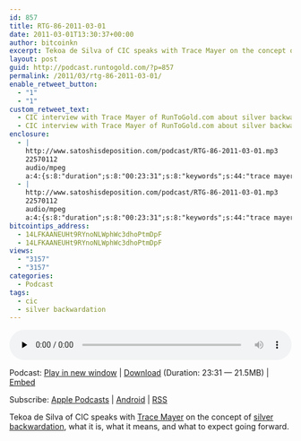 ```yaml
---
id: 857
title: RTG-86-2011-03-01
date: 2011-03-01T13:30:37+00:00
author: bitcoinkn
excerpt: Tekoa de Silva of CIC speaks with Trace Mayer on the concept of silver backwardation, what it is, what it means, and what to expect going forward.
layout: post
guid: http://podcast.runtogold.com/?p=857
permalink: /2011/03/rtg-86-2011-03-01/
enable_retweet_button:
  - "1"
  - "1"
custom_retweet_text:
  - CIC interview with Trace Mayer of RunToGold.com about silver backwardation
  - CIC interview with Trace Mayer of RunToGold.com about silver backwardation
enclosure:
  - |
    http://www.satoshisdeposition.com/podcast/RTG-86-2011-03-01.mp3
    22570112
    audio/mpeg
    a:4:{s:8:"duration";s:8:"00:23:31";s:8:"keywords";s:44:"trace mayer, runtogold, silver backwardation";s:6:"author";s:17:"Trace Mayer, J.D.";s:8:"explicit";s:1:"0";}
  - |
    http://www.satoshisdeposition.com/podcast/RTG-86-2011-03-01.mp3
    22570112
    audio/mpeg
    a:4:{s:8:"duration";s:8:"00:23:31";s:8:"keywords";s:44:"trace mayer, runtogold, silver backwardation";s:6:"author";s:17:"Trace Mayer, J.D.";s:8:"explicit";s:1:"0";}
bitcointips_address:
  - 14LFKAANEUHt9RYnoNLWphWc3dhoPtmDpF
  - 14LFKAANEUHt9RYnoNLWphWc3dhoPtmDpF
views:
  - "3157"
  - "3157"
categories:
  - Podcast
tags:
  - cic
  - silver backwardation
---
```

<!--powerpress_player-->

<div class="powerpress_player" id="powerpress_player_5677">
  <audio class="wp-audio-shortcode" id="audio-857-88" preload="none" style="width: 100%;" controls="controls"><source type="audio/mpeg" src="http://media.blubrry.com/bitcoinruntogold/p/www.satoshisdeposition.com/podcast/RTG-86-2011-03-01.mp3?_=88" /><a href="http://media.blubrry.com/bitcoinruntogold/p/www.satoshisdeposition.com/podcast/RTG-86-2011-03-01.mp3">http://media.blubrry.com/bitcoinruntogold/p/www.satoshisdeposition.com/podcast/RTG-86-2011-03-01.mp3</a></audio>
</div>

<p class="powerpress_links powerpress_links_mp3">
  Podcast: <a href="http://media.blubrry.com/bitcoinruntogold/p/www.satoshisdeposition.com/podcast/RTG-86-2011-03-01.mp3" class="powerpress_link_pinw" target="_blank" title="Play in new window" onclick="return powerpress_pinw('https://www.bitcoin.kn/?powerpress_pinw=857-podcast');" rel="nofollow">Play in new window</a> | <a href="http://media.blubrry.com/bitcoinruntogold/s/www.satoshisdeposition.com/podcast/RTG-86-2011-03-01.mp3" class="powerpress_link_d" title="Download" rel="nofollow" download="RTG-86-2011-03-01.mp3">Download</a> (Duration: 23:31 &#8212; 21.5MB) | <a href="#" class="powerpress_link_e" title="Embed" onclick="return powerpress_show_embed('857-podcast');" rel="nofollow">Embed</a>
</p>

<p class="powerpress_embed_box" id="powerpress_embed_857-podcast" style="display: none;">
  <input id="powerpress_embed_857-podcast_t" type="text" value="<iframe width=&quot;320&quot; height=&quot;30&quot; src=&quot;https://www.bitcoin.kn/?powerpress_embed=857-podcast&amp;powerpress_player=mediaelement-audio&quot; frameborder=&quot;0&quot; scrolling=&quot;no&quot;></iframe>" onclick="javascript: this.select();" onfocus="javascript: this.select();" style="width: 70%;" readOnly />
</p>

<p class="powerpress_links powerpress_subscribe_links">
  Subscribe: <a href="https://itunes.apple.com/WebObjects/MZStore.woa/wa/viewPodcast?id=301670981&mt=2&ls=1#episodeGuid=http%3A%2F%2Fpodcast.runtogold.com%2F%3Fp%3D857" class="powerpress_link_subscribe powerpress_link_subscribe_itunes" title="Subscribe on Apple Podcasts" rel="nofollow">Apple Podcasts</a> | <a href="https://subscribeonandroid.com/www.bitcoin.kn/feed/podcast/" class="powerpress_link_subscribe powerpress_link_subscribe_android" title="Subscribe on Android" rel="nofollow">Android</a> | <a href="https://www.bitcoin.kn/feed/podcast/" class="powerpress_link_subscribe powerpress_link_subscribe_rss" title="Subscribe via RSS" rel="nofollow">RSS</a>
</p>

Tekoa de Silva of CIC speaks with <a title="trace mayer" href="http://www.contraryinvestorscafe.com/trace-mayer-radio/" target="_blank">Trace Mayer</a> on the concept of <a title="silver backwardation" href="http://www.runtogold.com/2011/02/silver-backwardation-what-to-make-of-it/" target="_blank">silver backwardation</a>, what it is, what it means, and what to expect going forward.